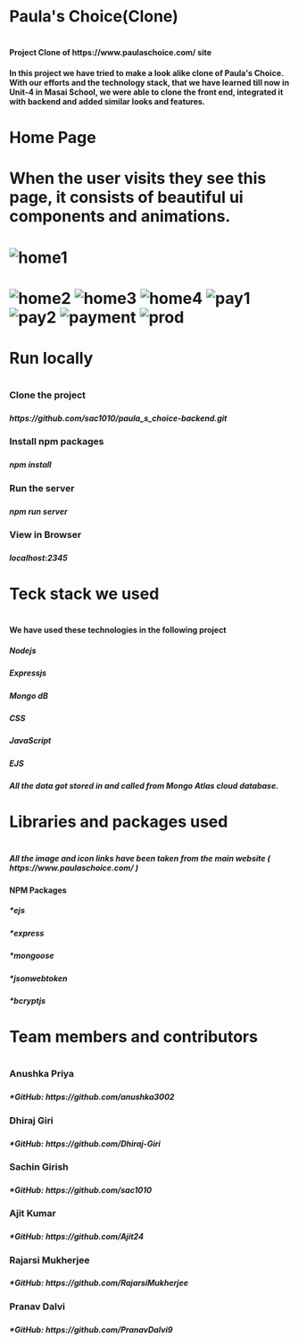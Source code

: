 <h1>Paula's Choice(Clone)<h1>
<h4>Project Clone of https://www.paulaschoice.com/ site<h4>
<h4>In this project we have tried to make a look alike clone of Paula's Choice. With our efforts and the technology stack, that we have learned till now in Unit-4 in Masai School, we were able to clone the front end, integrated it with backend and added similar looks and features.<h4>
  
<h1>Home Page<h1>
<h1>When the user visits they see this page, it consists of beautiful ui components and animations.<h1>
<img src="https://i.ibb.co/BrFBHjX/home1.png" alt="home1" border="0">
	
<h1><h1>
<h1><h1>
<img src="https://i.ibb.co/djf5PJQ/home2.png" alt="home2" border="0">
<img src="https://i.ibb.co/L5LC96w/home3.png" alt="home3" border="0">
<img src="https://i.ibb.co/r0WSSJW/home4.png" alt="home4" border="0">
<img src="https://i.ibb.co/txJTFYy/pay1.png" alt="pay1" border="0">
<img src="https://i.ibb.co/xHQk0Cf/pay2.png" alt="pay2" border="0">
<img src="https://i.ibb.co/jbq4yXv/payment.png" alt="payment" border="0">
<img src="https://i.ibb.co/0XRKVhk/prod.png" alt="prod" border="0">
	
	
<h1>Run locally<h1>
<h3>Clone the project<h3>
<h5>https://github.com/sac1010/paula_s_choice-backend.git<h5>
<h3>Install npm packages<h3>
<h5>npm install<h5>
<h3>Run the server<h3>
<h5>npm run server<h5>
<h3>View in Browser<h3>
<h5>localhost:2345<h5>
	
<h1>Teck stack we used<h1>
<h4>We have used these technologies in the following project<h4>
<h5>Nodejs<h5>
	<h5>Expressjs<h5>
		<h5>Mongo dB<h5>
			<h5>CSS<h5>
				<h5>JavaScript<h5>
					<h5>EJS<h5>
						<h5>All the data got stored in and called from Mongo Atlas cloud database.<h5>
							
							
<h1>Libraries and packages used<h1>
	<h5>All the image and icon links have been taken from the main website ( https://www.paulaschoice.com/ )<h5>
		<h4>NPM Packages<h4>
			<h5>*ejs<h5>
				<h5>*express<h5>
					<h5>*mongoose<h5>
						<h5>*jsonwebtoken<h5>
							<h5>*bcryptjs<h5>
								
<h1>Team members and contributors<h1>
	<h3>Anushka Priya<h3>
		<h5>*GitHub: https://github.com/anushka3002<h5>
			<h3>Dhiraj Giri<h3>
		<h5>*GitHub: https://github.com/Dhiraj-Giri<h5>
			<h3>Sachin Girish<h3>
		<h5>*GitHub: https://github.com/sac1010<h5>
			<h3>Ajit Kumar<h3>
		<h5>*GitHub: https://github.com/Ajit24<h5>
			<h3>Rajarsi Mukherjee<h3>
		<h5>*GitHub: https://github.com/RajarsiMukherjee<h5>
			<h3>Pranav Dalvi<h3>
		<h5>*GitHub: https://github.com/PranavDalvi9<h5>
			



	
 
